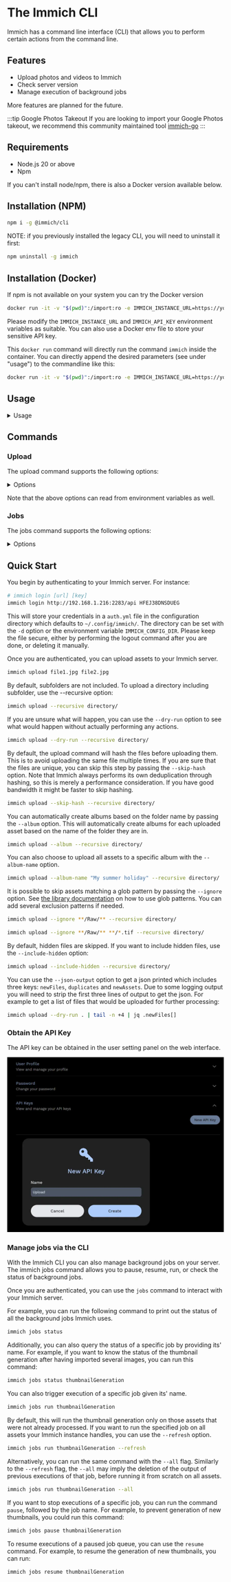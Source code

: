 # The Immich CLI

Immich has a command line interface (CLI) that allows you to perform certain actions from the command line.

## Features

- Upload photos and videos to Immich
- Check server version
- Manage execution of background jobs

More features are planned for the future.

:::tip Google Photos Takeout
If you are looking to import your Google Photos takeout, we recommend this community maintained tool [immich-go](https://github.com/simulot/immich-go)
:::

## Requirements

- Node.js 20 or above
- Npm

If you can't install node/npm, there is also a Docker version available below.

## Installation (NPM)

```bash
npm i -g @immich/cli
```

NOTE: if you previously installed the legacy CLI, you will need to uninstall it first:

```bash
npm uninstall -g immich
```

## Installation (Docker)

If npm is not available on your system you can try the Docker version

```bash
docker run -it -v "$(pwd)":/import:ro -e IMMICH_INSTANCE_URL=https://your-immich-instance/api -e IMMICH_API_KEY=your-api-key ghcr.io/immich-app/immich-cli:latest
```

Please modify the `IMMICH_INSTANCE_URL` and `IMMICH_API_KEY` environment variables as suitable. You can also use a Docker env file to store your sensitive API key.

This `docker run` command will directly run the command `immich` inside the container. You can directly append the desired parameters (see under "usage") to the commandline like this:

```bash
docker run -it -v "$(pwd)":/import:ro -e IMMICH_INSTANCE_URL=https://your-immich-instance/api -e IMMICH_API_KEY=your-api-key ghcr.io/immich-app/immich-cli:latest upload -a -c 5 --recursive directory/
```

## Usage

<details>
<summary>Usage</summary>

```
$ immich
Usage: immich [options] [command]

Command line interface for Immich

Options:
  -V, --version                       output the version number
  -d, --config-directory <directory>  Configuration directory where auth.yml will be stored (default: "~/.config/immich/", env:
                                      IMMICH_CONFIG_DIR)
  -u, --url [url]                     Immich server URL (env: IMMICH_INSTANCE_URL)
  -k, --key [key]                     Immich API key (env: IMMICH_API_KEY)
  -h, --help                          display help for command

Commands:
  login|login-key <url> <key>         Login using an API key
  logout                              Remove stored credentials
  jobs                                Manage background jobs
  server-info                         Display server information
  upload [options] [paths...]         Upload assets
  help [command]                      display help for command
```

</details>

## Commands

### Upload
The upload command supports the following options:

<details>
<summary>Options</summary>

```
Usage: immich upload [paths...] [options]

Upload assets

Arguments:
  paths                       One or more paths to assets to be uploaded

Options:
  -r, --recursive             Recursive (default: false, env: IMMICH_RECURSIVE)
  -i, --ignore <pattern>      Pattern to ignore (env: IMMICH_IGNORE_PATHS)
  -h, --skip-hash             Don't hash files before upload (default: false, env: IMMICH_SKIP_HASH)
  -H, --include-hidden        Include hidden folders (default: false, env: IMMICH_INCLUDE_HIDDEN)
  -a, --album                 Automatically create albums based on folder name (default: false, env: IMMICH_AUTO_CREATE_ALBUM)
  -A, --album-name <name>     Add all assets to specified album (env: IMMICH_ALBUM_NAME)
  -n, --dry-run               Don't perform any actions, just show what will be done (default: false, env: IMMICH_DRY_RUN)
  -c, --concurrency <number>  Number of assets to upload at the same time (default: 4, env: IMMICH_UPLOAD_CONCURRENCY)
  -j, --json-output           Output detailed information in json format (default: false, env: IMMICH_JSON_OUTPUT)
  --delete                    Delete local assets after upload (env: IMMICH_DELETE_ASSETS)
  --no-progress               Hide progress bars (env: IMMICH_PROGRESS_BAR)
  --watch                     Watch for changes and upload automatically (default: false, env: IMMICH_WATCH_CHANGES)
  --help                      display help for command
```

</details>

Note that the above options can read from environment variables as well.

### Jobs
The jobs command supports the following options:

<details>
<summary>Options</summary>

```
Usage: immich jobs [options] [command]

Manage background jobs

Options:
  -h, --help                  display help for command

Commands:
  pause [options] <jobName>   Pause executions of all instances of the given job
  resume [options] <jobName>  Resume executions of all instances of the given job
  run [options] <jobName>     Start a specific job
  status [options] [jobName]  Get the status of all jobs or the status of a specific job
  help [command]              display help for command
```

</details>


## Quick Start

You begin by authenticating to your Immich server. For instance:

```bash
# immich login [url] [key]
immich login http://192.168.1.216:2283/api HFEJ38DNSDUEG
```

This will store your credentials in a `auth.yml` file in the configuration directory which defaults to `~/.config/immich/`. The directory can be set with the `-d` option or the environment variable `IMMICH_CONFIG_DIR`. Please keep the file secure, either by performing the logout command after you are done, or deleting it manually.

Once you are authenticated, you can upload assets to your Immich server.

```bash
immich upload file1.jpg file2.jpg
```

By default, subfolders are not included. To upload a directory including subfolder, use the --recursive option:

```bash
immich upload --recursive directory/
```

If you are unsure what will happen, you can use the `--dry-run` option to see what would happen without actually performing any actions.

```bash
immich upload --dry-run --recursive directory/
```

By default, the upload command will hash the files before uploading them. This is to avoid uploading the same file multiple times. If you are sure that the files are unique, you can skip this step by passing the `--skip-hash` option. Note that Immich always performs its own deduplication through hashing, so this is merely a performance consideration. If you have good bandwidth it might be faster to skip hashing.

```bash
immich upload --skip-hash --recursive directory/
```

You can automatically create albums based on the folder name by passing the `--album` option. This will automatically create albums for each uploaded asset based on the name of the folder they are in.

```bash
immich upload --album --recursive directory/
```

You can also choose to upload all assets to a specific album with the `--album-name` option.

```bash
immich upload --album-name "My summer holiday" --recursive directory/
```

It is possible to skip assets matching a glob pattern by passing the `--ignore` option. See [the library documentation](docs/features/libraries.md) on how to use glob patterns. You can add several exclusion patterns if needed.

```bash
immich upload --ignore **/Raw/** --recursive directory/
```

```bash
immich upload --ignore **/Raw/** **/*.tif --recursive directory/
```

By default, hidden files are skipped. If you want to include hidden files, use the `--include-hidden` option:

```bash
immich upload --include-hidden --recursive directory/
```

You can use the `--json-output` option to get a json printed which includes
three keys: `newFiles`, `duplicates` and `newAssets`. Due to some logging
output you will need to strip the first three lines of output to get the json.
For example to get a list of files that would be uploaded for further
processing:

```bash
immich upload --dry-run . | tail -n +4 | jq .newFiles[]
```

### Obtain the API Key

The API key can be obtained in the user setting panel on the web interface.

![Obtain Api Key](./img/obtain-api-key.webp)

### Manage jobs via the CLI

With the Immich CLI you can also manage background jobs on your server. 
The immich jobs command allows you to pause, resume, run, or check the status of background jobs.

Once you are authenticated, you can use the `jobs` command to interact with your Immich server.

For example, you can run the following command to print out the status of all the background jobs Immich uses. 

```bash
immich jobs status
```

Additionally, you can also query the status of a specific job by providing its' name.
For example, if you want to know the status of the thumbnail generation after having imported several 
images, you can run this command:

```bash
immich jobs status thumbnailGeneration
```

You can also trigger execution of a specific job given its' name.

```bash
immich jobs run thumbnailGeneration
```

By default, this will run the thumbnail generation only on those assets that were not already processed.
If you want to run the specified job on all assets your Immich instance handles, you can use the `--refresh` option.

```bash
immich jobs run thumbnailGeneration --refresh
```

Alternatively, you can run the same command with the `--all` flag. Similarly to the `--refresh` flag, the `--all` 
may imply the deletion of the output of previous executions of that job, before running it from scratch on all assets.

```bash
immich jobs run thumbnailGeneration --all
```

If you want to stop executions of a specific job, you can run the command `pause`, followed by the job name. 
For example, to prevent generation of new thumbnails, you could run this command:

```bash
immich jobs pause thumbnailGeneration
```

To resume executions of a paused job queue, you can use the `resume` command. 
For example, to resume the generation of new thumbnails, you can run:

```bash
immich jobs resume thumbnailGeneration
```
